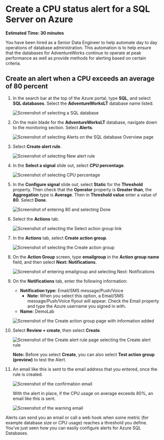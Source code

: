 # Create a CPU status alert for a SQL Server on Azure

**Estimated Time: 30 minutes**

You have been hired as a Senior Data Engineer to help automate day to day operations of database administration. This automation is to help ensure that the databases for AdventureWorks continue to operate at peak performance as well as provide methods for alerting based on certain criteria.

## Create an alert when a CPU exceeds an average of 80 percent

1. In the search bar at the top of the Azure portal, type **SQL**, and select **SQL databases**. Select the **AdventureWorksLT** database name listed.

    ![Screenshot of selecting a SQL database](../images/dp300-lab12-img1.png)

1. On the main blade for the **AdventureWorksLT** database, navigate down to the monitoring section. Select **Alerts**.

    ![Screenshot of selecting Alerts on the SQL database Overview page](../images/dp300-lab12-img2.png)

1. Select **Create alert rule**.

    ![Screenshot of selecting New alert rule](../images/dp300-lab12-img3.png)

1. In the **Select a signal** slide out, select **CPU percentage**.

    ![Screenshot of selecting CPU percentage](../images/dp300-lab12-img4.png)

1. In the **Configure signal** slide out, select **Static** for the **Threshold** property. Then check that the **Operator** property is **Greater than**, the **Aggregation** type is **Average**. Then in **Threshold value** enter a value of **80**. Select **Done**.

    ![Screenshot of entering 80 and selecting Done](../images/dp300-lab12-img5.png)

1. Select the **Actions** tab.

    ![Screenshot of selecting the Select action group link](../images/dp300-lab12-img6.png)

1. In the **Actions** tab, select **Create action group**.

    ![Screenshot of selecting the Create action group](../images/dp300-lab12-img7.png)

1. On the **Action Group** screen, type **emailgroup** in the **Action group name** field, and then select **Next: Notifications**.

    ![Screenshot of entering emailgroup and selecting Next: Notifications](../images/dp300-lab12-img8.png)

1. On the **Notifications** tab, enter the following information:

    - **Notification type:** Email/SMS message/Push/Voice
        - **Note:** When you select this option, a Email/SMS message/Push/Voice flyout will appear. Check the Email property and type the Azure username you signed in with.
    - **Name:** DemoLab

    ![Screenshot of the Create action group page with information added](../images/dp300-lab12-img9.png)

1. Select **Review + create**, then select **Create**.

    ![Screenshot of the Create alert rule page selecting the Create alert rule](../images/dp300-lab12-img10.png)

    **Note:** Before you select **Create**, you can also select **Test action group (preview)** to test the Alert.

1. An email like this is sent to the email address that you entered, once the rule is created.

    ![Screenshot of the confirmation email](../images/dp300-lab12-img11.png)

    With the alert in place, if the CPU usage on average exceeds 80%, an email like this is sent.

    ![Screenshot of the warning email](../images/dp300-lab12-img12.png)

Alerts can send you an email or call a web hook when some metric (for example database size or CPU usage) reaches a threshold you define. You've just seen how you can easily configure alerts for Azure SQL Databases.
